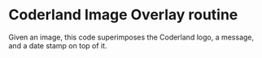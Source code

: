 # Coderland Image Overlay routine

Given an image, this code superimposes the Coderland logo, a message, and a date
stamp on top of it. 
